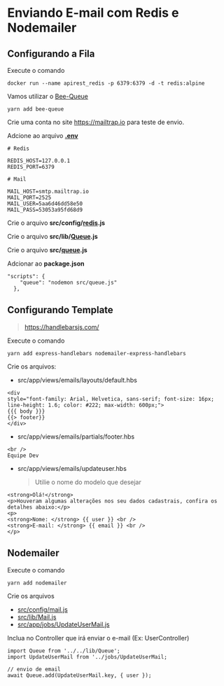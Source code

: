 # Enviando E-mail com Redis e Nodemailer

## Configurando a Fila

Execute o comando

```
docker run --name apirest_redis -p 6379:6379 -d -t redis:alpine
```

Vamos utilizar o [Bee-Queue](https://github.com/bee-queue/bee-queue)

```
yarn add bee-queue
```

Crie uma conta no site https://mailtrap.io para teste de envio.

Adcione ao arquivo **[.env](https://github.com/DanAraujjo/nodejs-api-rest/blob/master/.env)**

```
# Redis

REDIS_HOST=127.0.0.1
REDIS_PORT=6379

# Mail

MAIL_HOST=smtp.mailtrap.io
MAIL_PORT=2525
MAIL_USER=5aa6d46dd58e50
MAIL_PASS=53053a95fd68d9
```

Crie o arquivo **src/config/[redis](https://github.com/DanAraujjo/nodejs-api-rest/blob/master/src/config/redis.js).js**

Crie o arquivo **src/lib/[Queue](https://github.com/DanAraujjo/nodejs-api-rest/blob/master/src/lib/Queue.js).js**

Crie o arquivo **src/[queue](https://github.com/DanAraujjo/nodejs-api-rest/blob/master/src/queue.js).js**

Adcionar ao **package.json**

```
"scripts": {
    "queue": "nodemon src/queue.js"
  },
```

## Configurando Template

> https://handlebarsjs.com/

Execute o comando

```
yarn add express-handlebars nodemailer-express-handlebars
```

Crie os arquivos:

- src/app/views/emails/layouts/default.hbs

```
<div
style="font-family: Arial, Helvetica, sans-serif; font-size: 16px; line-height: 1.6; color: #222; max-width: 600px;">
{{{ body }}}
{{> footer}}
</div>
```

- src/app/views/emails/partials/footer.hbs

```
<br />
Equipe Dev
```

- src/app/views/emails/updateuser.hbs
  > Utilie o nome do modelo que desejar

```
<strong>Olá!</strong>
<p>Houveram algumas alterações nos seu dados cadastrais, confira os detalhes abaixo:</p>
<p>
<strong>Nome: </strong> {{ user }} <br />
<strong>E-mail: </strong> {{ email }} <br />
</p>
```

## Nodemailer

Execute o comando

```
yarn add nodemailer
```

Crie os arquivos

- [src/config/mail.js](https://github.com/DanAraujjo/nodejs-api-rest/blob/master/src/config/mail.js)
- [src/lib/Mail.js](https://github.com/DanAraujjo/nodejs-api-rest/blob/master/src/lib/Mail.js)
- [src/app/jobs/UpdateUserMail.js](https://github.com/DanAraujjo/nodejs-api-rest/blob/master/src/app/jobs/UpdateUserMail.js)

Inclua no Controller que irá enviar o e-mail (Ex: UserController)

```
import Queue from '../../lib/Queue';
import UpdateUserMail from '../jobs/UpdateUserMail;

// envio de email
await Queue.add(UpdateUserMail.key, { user });
```
